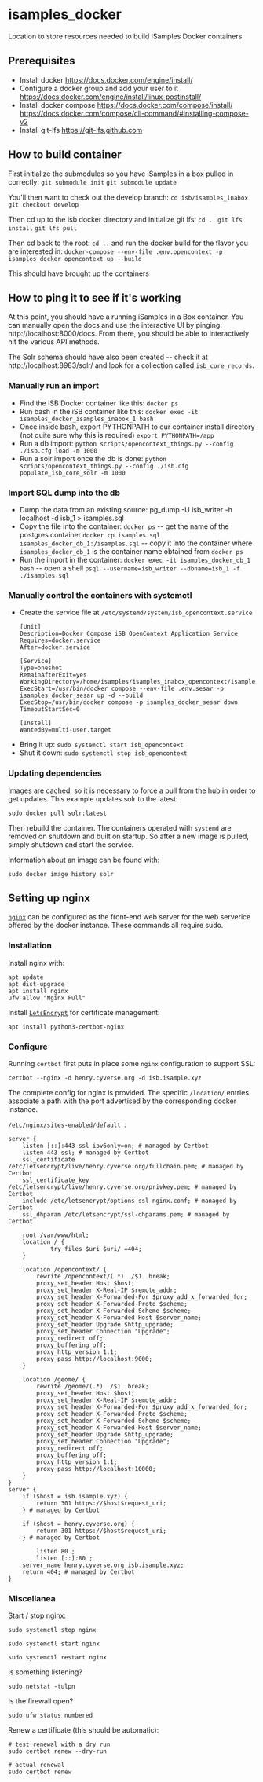 # isamples_docker
Location to store resources needed to build iSamples Docker containers

## Prerequisites
* Install docker
    https://docs.docker.com/engine/install/
* Configure a docker group and add your user to it
    https://docs.docker.com/engine/install/linux-postinstall/
* Install docker compose
    https://docs.docker.com/compose/install/
    https://docs.docker.com/compose/cli-command/#installing-compose-v2    
* Install git-lfs
    https://git-lfs.github.com
    
## How to build container
First initialize the submodules so you have iSamples in a box pulled in correctly:
`git submodule init`
`git submodule update`

You'll then want to check out the develop branch:
`cd isb/isamples_inabox`
`git checkout develop`

Then cd up to the isb docker directory and initialize git lfs:
`cd ..`
`git lfs install`
`git lfs pull`

Then cd back to the root:
`cd ..`
and run the docker build for the flavor you are interested in: `docker-compose --env-file .env.opencontext -p isamples_docker_opencontext up --build`

This should have brought up the containers

## How to ping it to see if it's working
At this point, you should have a running iSamples in a Box container.  You can manually open the docs and use the interactive UI by pinging: http://localhost:8000/docs.  From there, you should be able to interactively hit the various API methods.

The Solr schema should have also been created -- check it at http://localhost:8983/solr/ and look for a collection called `isb_core_records`.

### Manually run an import
* Find the iSB Docker container like this:
    `docker ps`
* Run bash in the iSB container like this:
    `docker exec -it isamples_docker_isamples_inabox_1 bash`
* Once inside bash, export PYTHONPATH to our container install directory (not quite sure why this is required)
    `export PYTHONPATH=/app`
* Run a db import:
    `python scripts/opencontext_things.py --config ./isb.cfg load -m 1000`
* Run a solr import once the db is done:
    `python scripts/opencontext_things.py --config ./isb.cfg populate_isb_core_solr -m 1000`

### Import SQL dump into the db
* Dump the data from an existing source:
    pg_dump -U isb_writer -h localhost -d isb_1 > isamples.sql
* Copy the file into the container:
    `docker ps` -- get the name of the postgres container
    `docker cp isamples.sql isamples_docker_db_1:/isamples.sql` -- copy it into the container where `isamples_docker_db_1` is the container name obtained from `docker ps`
* Run the import in the container:
    `docker exec -it isamples_docker_db_1 bash` -- open a shell
    `psql --username=isb_writer --dbname=isb_1 -f ./isamples.sql`

### Manually control the containers with systemctl
* Create the service file at `/etc/systemd/system/isb_opencontext.service`
    ```
    [Unit]
    Description=Docker Compose iSB OpenContext Application Service
    Requires=docker.service
    After=docker.service

    [Service]
    Type=oneshot
    RemainAfterExit=yes
    WorkingDirectory=/home/isamples/isamples_inabox_opencontext/isamples_docker
    ExecStart=/usr/bin/docker compose --env-file .env.sesar -p isamples_docker_sesar up -d --build
    ExecStop=/usr/bin/docker compose -p isamples_docker_sesar down 
    TimeoutStartSec=0

    [Install]
    WantedBy=multi-user.target    
    ```
* Bring it up: `sudo systemctl start isb_opencontext`
* Shut it down: `sudo systemctl stop isb_opencontext`

### Updating dependencies

Images are cached, so it is necessary to force a pull from the hub in order to get updates. This example updates solr to the latest:

```
sudo docker pull solr:latest
```

Then rebuild the container. The containers operated with `systemd` are removed on shutdown and built on startup. So after a new image is pulled, simply shutdown and start the service. 

Information about an image can be found with:
```
sudo docker image history solr
```

## Setting up nginx

[`nginx`](https://www.nginx.com/) can be configured as the front-end web server for the web serverice offered by the docker instance. These commands all require sudo.

### Installation

Install nginx with:

```
apt update
apt dist-upgrade
apt install nginx
ufw allow "Nginx Full"
```

Install [`LetsEncrypt`](https://letsencrypt.org/) for certificate management:

```
apt install python3-certbot-nginx
```

### Configure

Running `certbot` first puts in place some `nginx` configuration to support SSL:

```
certbot --nginx -d henry.cyverse.org -d isb.isample.xyz
```

The complete config for nginx is provided. The specific `/location/` entries associate a path with the port advertised by the corresponding docker instance.

`/etc/nginx/sites-enabled/default `: 

```
server {
    listen [::]:443 ssl ipv6only=on; # managed by Certbot
    listen 443 ssl; # managed by Certbot
    ssl_certificate /etc/letsencrypt/live/henry.cyverse.org/fullchain.pem; # managed by Certbot
    ssl_certificate_key /etc/letsencrypt/live/henry.cyverse.org/privkey.pem; # managed by Certbot
    include /etc/letsencrypt/options-ssl-nginx.conf; # managed by Certbot
    ssl_dhparam /etc/letsencrypt/ssl-dhparams.pem; # managed by Certbot

    root /var/www/html;
    location / {
            try_files $uri $uri/ =404;
    }

    location /opencontext/ {
        rewrite /opencontext/(.*)  /$1  break;
        proxy_set_header Host $host;
        proxy_set_header X-Real-IP $remote_addr;
        proxy_set_header X-Forwarded-For $proxy_add_x_forwarded_for;
        proxy_set_header X-Forwarded-Proto $scheme;
        proxy_set_header X-Forwarded-Scheme $scheme;
        proxy_set_header X-Forwarded-Host $server_name;
        proxy_set_header Upgrade $http_upgrade;
        proxy_set_header Connection "Upgrade";
        proxy_redirect off;
        proxy_buffering off;
        proxy_http_version 1.1;
        proxy_pass http://localhost:9000;
    }

    location /geome/ {
        rewrite /geome/(.*)  /$1  break;
        proxy_set_header Host $host;
        proxy_set_header X-Real-IP $remote_addr;
        proxy_set_header X-Forwarded-For $proxy_add_x_forwarded_for;
        proxy_set_header X-Forwarded-Proto $scheme;
        proxy_set_header X-Forwarded-Scheme $scheme;
        proxy_set_header X-Forwarded-Host $server_name;
        proxy_set_header Upgrade $http_upgrade;
        proxy_set_header Connection "Upgrade";
        proxy_redirect off;
        proxy_buffering off;
        proxy_http_version 1.1;
        proxy_pass http://localhost:10000;
    }
}
server {
    if ($host = isb.isample.xyz) {
        return 301 https://$host$request_uri;
    } # managed by Certbot

    if ($host = henry.cyverse.org) {
        return 301 https://$host$request_uri;
    } # managed by Certbot

        listen 80 ;
        listen [::]:80 ;
    server_name henry.cyverse.org isb.isample.xyz;
    return 404; # managed by Certbot
}
```

### Miscellanea

Start / stop nginx:

```
sudo systemctl stop nginx

sudo systemctl start nginx

sudo systemctl restart nginx
```

Is something listening?

```
sudo netstat -tulpn
```

Is the firewall open?

```
sudo ufw status numbered
```

Renew a certificate (this should be automatic):

```
# test renewal with a dry run
sudo certbot renew --dry-run

# actual renewal
sudo certbot renew
```
